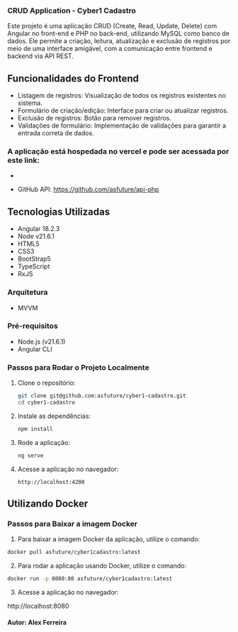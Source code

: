 
### CRUD Application - Cyber1 Cadastro

Este projeto é uma aplicação CRUD (Create, Read, Update, Delete) com Angular no front-end e PHP no back-end, utilizando MySQL como banco de dados. Ele permite a criação, leitura, atualização e exclusão de registros por meio de uma interface amigável, com a comunicação entre frontend e backend via API REST.

## Funcionalidades do Frontend
- Listagem de registros: Visualização de todos os registros existentes no sistema.
- Formulário de criação/edição: Interface para criar ou atualizar registros.
- Exclusão de registros: Botão para remover registros.
- Validações de formulário: Implementação de validações para garantir a entrada correta de dados.

### A aplicação está hospedada no vercel e pode ser acessada por este link:
- 

  
- GitHub API: https://github.com/asfuture/api-php
  
## Tecnologias Utilizadas

- Angular 18.2.3
- Node v21.6.1
- HTML5
- CSS3
- BootStrap5
- TypeScript
- RxJS
  
### Arquitetura
-  MVVM 

### Pré-requisitos

- Node.js (v21.6.1)
- Angular CLI

### Passos para Rodar o Projeto Localmente
1. Clone o repositório:
    ```bash
    git clone git@github.com:asfuture/cyber1-cadastro.git
    cd cyber1-cadastro
    ```
2. Instale as dependências:
    ```bash
    npm install
    ```
3. Rode a aplicação:
    ```bash
    ng serve
    ```
4. Acesse a aplicação no navegador:
    ```
    http://localhost:4200
    ```
## Utilizando Docker
### Passos para Baixar a imagem Docker

1. Para baixar a imagem Docker da aplicação, utilize o comando:

```bash
docker pull asfuture/cyber1cadastro:latest
```

2. Para rodar a aplicação usando Docker, utilize o comando:

```bash
docker run -p 8080:80 asfuture/cyber1cadastro:latest
```

3. Acesse a aplicação no navegador:
   
http://localhost:8080

#### Autor: Alex Ferreira

